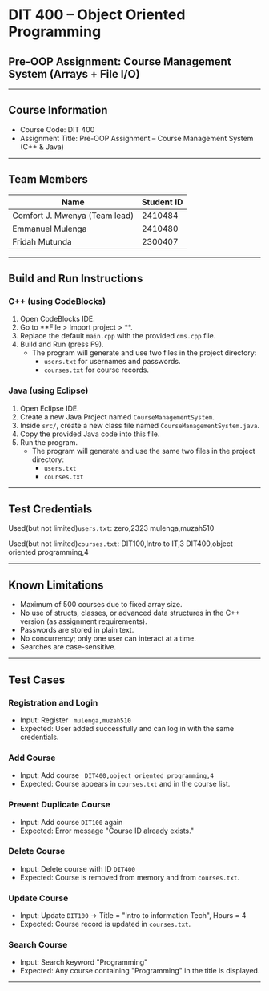 # DIT 400 – Object Oriented Programming  
## Pre-OOP Assignment: Course Management System (Arrays + File I/O)

---

## Course Information
- Course Code: DIT 400  
- Assignment Title: Pre-OOP Assignment – Course Management System (C++ & Java)

---

## Team Members

| Name                | Student ID |
|---------------------|------------|
| Comfort J. Mwenya (Team lead)| 2410484    |
| Emmanuel Mulenga    | 2410480    |
| Fridah Mutunda      | 2300407    |

---

## Build and Run Instructions

### C++ (using CodeBlocks)
1. Open CodeBlocks IDE.  
2. Go to **File > Import project > **.  
3. Replace the default `main.cpp` with the provided `cms.cpp` file.  
4. Build and Run (press F9).  
   - The program will generate and use two files in the project directory:  
     - `users.txt` for usernames and passwords.  
     - `courses.txt` for course records.  

### Java (using Eclipse)
1. Open Eclipse IDE.  
2. Create a new Java Project named `CourseManagementSystem`.  
3. Inside `src/`, create a new class file named `CourseManagementSystem.java`.  
4. Copy the provided Java code into this file.  
5. Run the program.  
   - The program will generate and use the same two files in the project directory:  
     - `users.txt`  
     - `courses.txt`  

---

## Test Credentials

Used(but not limited)`users.txt`:
    zero,2323
    mulenga,muzah510

Used(but not limited)`courses.txt`:
    DIT100,Intro to IT,3
    DIT400,object oriented programming,4


---

## Known Limitations
- Maximum of 500 courses due to fixed array size.  
- No use of structs, classes, or advanced data structures in the C++ version (as assignment requirements).  
- Passwords are stored in plain text.  
- No concurrency; only one user can interact at a time.  
- Searches are case-sensitive.  

---

## Test Cases

### Registration and Login
- Input: Register ` mulenga,muzah510`  
- Expected: User added successfully and can log in with the same credentials.  

### Add Course
- Input: Add course ` DIT400,object oriented programming,4`  
- Expected: Course appears in `courses.txt` and in the course list.  

### Prevent Duplicate Course
- Input: Add course `DIT100` again  
- Expected: Error message "Course ID already exists."  

### Delete Course
- Input: Delete course with ID `DIT400`  
- Expected: Course is removed from memory and from `courses.txt`.  

### Update Course
- Input: Update `DIT100` → Title = "Intro to information Tech", Hours = 4  
- Expected: Course record is updated in `courses.txt`.  

### Search Course
- Input: Search keyword "Programming"  
- Expected: Any course containing "Programming" in the title is displayed.  

---
